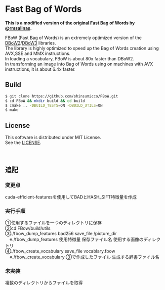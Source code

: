 # Fast Bag of Words

**This is a modified version of [the original Fast Bag of Words](https://github.com/rmsalinas/fbow) by [@rmsalinas](https://github.com/rmsalinas).**

FBoW (Fast Bag of Words) is an extremely optimized version of the [DBoW2](https://github.com/dorian3d/DBoW2)/[DBoW3](https://github.com/rmsalinas/DBow3) libraries.  
The library is highly optimized to speed up the Bag of Words creation using AVX,SSE and MMX instructions.  
In loading a vocabulary, FBoW is about 80x faster than DBoW2.  
In transforming an image into Bag of Words using on machines with AVX instructions, it is about 6.4x faster.  

## Build

```bash
$ git clone https://github.com/shinsumicco/FBoW.git
$ cd FBoW && mkdir build && cd build
$ cmake .. -DBUILD_TESTS=ON -DBUILD_UTILS=ON
$ make
```

## License

This software is distributed under MIT License.  
See the [LICENSE](./LICENSE).

　　
## 追記
### 変更点
cuda-efficient-featuresを使用してBADとHASH_SIFT特徴量を作成  
### 実行手順
①使用するファイルを一つのディレクトリに保存  
②cd FBow/build/utils  
③./fbow_dump_features bad256 save_file /picture_dir  
&emsp;※./fbow_dump_features 使用特徴量 保存ファイル名 使用する画像のディレクトリ  
④./fbow_create_vocabulary save_file vocablary.fbow  
&emsp;※./fbow_create_vocabulary ③で作成したファイル 生成する辞書ファイル名  
  
### 未実装
複数のディレクトリからファイルを取得
